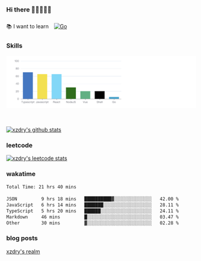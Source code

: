 ### Hi there 👋👋👋👋👋

 :books: I want to learn <a href="https://go.dev/" target="_blank"><img style="margin: 10px" src="https://profilinator.rishav.dev/skills-assets/go-original.svg" alt="Go" height="50" /></a>  

### Skills
![](img/2022-09-05-22-04-20.png)

<br />

[![xzdry's github stats](https://github-readme-stats.vercel.app/api?username=xzdry&count_private=true&show_icons=true&theme=vue)](https://github.com/xzdry)

### leetcode
[![xzdry's leetcode stats](https://leetcard.jacoblin.cool/xzdry-2?theme=light&font=Anek%20Kannada&site=cn)](https://leetcode.cn/u/xzdry-2/)

### wakatime
<!--START_SECTION:waka-->

```text
Total Time: 21 hrs 40 mins

JSON         9 hrs 18 mins   ██████████▓░░░░░░░░░░░░░░   42.00 %
JavaScript   6 hrs 14 mins   ███████░░░░░░░░░░░░░░░░░░   28.11 %
TypeScript   5 hrs 20 mins   ██████░░░░░░░░░░░░░░░░░░░   24.11 %
Markdown     46 mins         █░░░░░░░░░░░░░░░░░░░░░░░░   03.47 %
Other        30 mins         ▓░░░░░░░░░░░░░░░░░░░░░░░░   02.28 %
```

<!--END_SECTION:waka-->

### blog posts
[xzdry's realm](https://www.justdry.net/)
